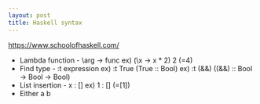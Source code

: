 ```yaml
---
layout: post
title: Haskell syntax
---
```

https://www.schoolofhaskell.com/

* Lambda function - \arg -> func 
 ex) (\x -> x * 2) 2   (=4) 
* Find type - :t expression
 ex) :t True   (True :: Bool)
 ex) :t (&&)   ((&&) :: Bool -> Bool -> Bool)
* List insertion - x : [] 
 ex) 1 : [] (=[1])
* Either a b 
